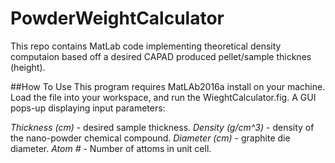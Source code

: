 # PowderWeightCalculator

 This repo contains MatLab code implementing theoretical density computaion based off a desired CAPAD produced pellet/sample thicknes (height). 
 
##How To Use
This program requires MatLAb2016a install on your machine. Load the file into your workspace, and run the WieghtCalculator.fig. A GUI pops-up displaying input parameters:  
 
 _Thickness (cm)_ - desired sample thickness.
 _Density (g/cm^3)_ - density of the nano-powder chemical compound.
 _Diameter (cm)_ - graphite die diameter.
 _Atom #_ - Number of attoms in unit cell. 
 
 




 
 
